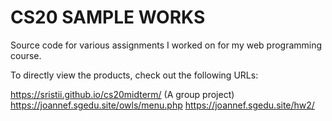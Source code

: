 # CS20 SAMPLE WORKS

Source code for various assignments I worked on for my web programming course.

To directly view the products, check out the following URLs:

https://sristii.github.io/cs20midterm/ (A group project)
https://joannef.sgedu.site/owls/menu.php
https://joannef.sgedu.site/hw2/
